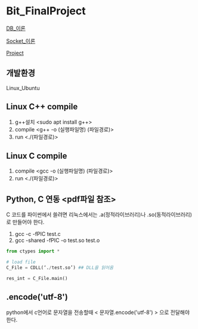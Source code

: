 # Bit_FinalProject
[DB_이론](https://github.com/rhehd721/Bit_FinalProject/tree/main/DB)

[Socket_이론](https://github.com/rhehd721/Bit_FinalProject/tree/main/Socket)

[Project](https://github.com/rhehd721/Bit_FinalProject/tree/main/FinalProjectSocket)

## 개발환경 
Linux_Ubuntu

## Linux C++ compile

1. g++설치 <sudo apt install g++>
2. compile <g++ -o (실행파일명) (파일경로)>
3. run <./(파일경로)> 

## Linux C compile

1. compile <gcc -o (실행파일명) (파일경로)>
2. run <./(파일경로)> 

## Python, C 연동 <pdf파일 참조>
C 코드를 파이썬에서 쓸려면 리눅스에서는 .a(정적라이브러리)나 .so(동적라이브러리)로 만들어야 한다.
1. gcc -c -fPIC test.c
2. gcc -shared -fPIC -o test.so test.o
```python
from ctypes import *

# load file
C_File = CDLL(‘./test.so’) ## DLL을 읽어옴

res_int = C_File.main()
```

## .encode('utf-8')
python에서 c언어로 문자열을 전송할때 < 문자열.encode('utf-8') > 으로 전달해야한다.
